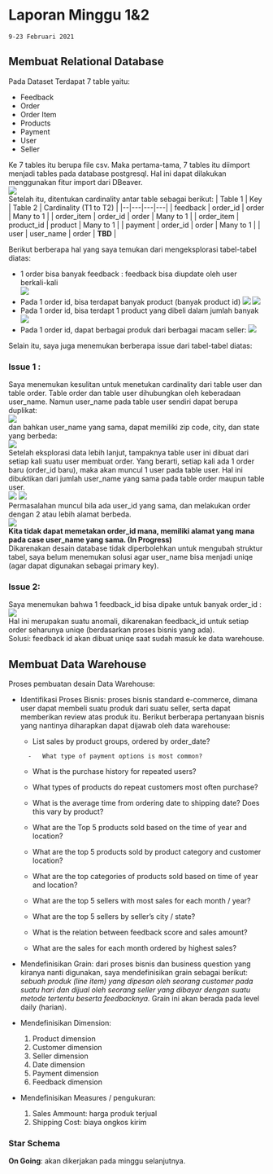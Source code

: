 

# Laporan Minggu 1&2

    9-23 Februari 2021

## Membuat Relational Database
Pada Dataset Terdapat 7 table yaitu:

 - Feedback
 - Order
 - Order Item
 - Products
 - Payment
 - User
 - Seller  

Ke 7 tables itu berupa file csv. Maka pertama-tama, 7 tables itu diimport menjadi tables pada database postgresql. Hal ini dapat dilakukan menggunakan fitur import dari DBeaver.  
**![](https://lh3.googleusercontent.com/dEwJ8fV6p-jG01xy72fYjWwzGHu9VeJHsmDaluBUXwjDeNbSbKYku-50Tbp94awi6igSqTzxiOZ0RMx3LbYwvz_jbr2vJ-DXS1pEamuS4C3laqZvippKM09kul8LUbpyWTE_Q-sm)**  
Setelah itu, ditentukan cardinality antar table sebagai berikut:
|  Table 1 | Key | Table 2  | Cardinality (T1 to T2)  |
|--|---|---|---|
| feedback |  order_id | order  | Many to 1  |
|  order_item | order_id  | order  | Many to 1  |
|  order_item | product_id  | product  | Many to 1   |
| payment  | order_id  |  order | Many to 1  |
|  user | user_name  | order  | **TBD**  |   

Berikut berberapa hal yang saya temukan dari mengeksplorasi tabel-tabel diatas: 
 - 1 order bisa banyak feedback : feedback bisa diupdate oleh user berkali-kali  
 **![](https://lh4.googleusercontent.com/YIgNXEF27oQRM_aeWFq739NLPuPItNj7bKPWhuE5hn8vex7LD7MLsdgcQVzlXjeS7UBmo3xkjCealpxTTVIJ94ZPv5JQZUBvg_vfA0ZwpIJ1MaKVfkvmWwvw9SuyUzzk4oSdXdyT)**  
 - Pada 1 order id, bisa terdapat banyak product (banyak product id)
 **![](https://lh4.googleusercontent.com/Mla-EI-29M6RagJMyziXEqieKyKhP8DWpmLoEMmnBpSv333Hn8msBPfcKTqroYojQCp0R8fuOldU1S_PEU2b22FNcFgZdD3JVNGUePnw90Pg9cfjKiJVonhzlHaYMiX1tjXLqfJn)      ![](https://lh3.googleusercontent.com/y9rXDbU3bLN-DoIxREFDIoXbv7UHCzIYLo4dsCfvNkIXTYItnAuvo2MugR0gJsIzLJA6gN5O7rT-rQL7jO_EpW8ga1ZePS5K6i45fUKokppWfUxpXxmCRdzEP4p64CsK2zdiwa1x)**     
- Pada 1 order id, bisa terdapt 1 product yang dibeli dalam jumlah banyak  
 **![](https://lh6.googleusercontent.com/xAIG878h_4_hWmiDzQ5qxW5avPQEEVP7-feZL_NAHzHrNxVvYdpAIWHMRcSwZsz9Z3FU-InhQY7yQPrMGScKgMfEo1Fc_GPukskAacSmxffHvPDo02WR7nuhhXLbgxD_wSpqpP2P)**  
- Pada 1 order id, dapat berbagai produk dari berbagai macam seller: 
 **![](https://lh6.googleusercontent.com/aGb-OqV9RO3WNOps_JRsygzHLBbCuv2l6_5ccQcjgiCPk1G4vOvhbOv8UnYQ80R_XSb10b3pnlVcw0mZW9MhPzoDbtiMI1URTPRbs-kO7CZB3YEurDc3oIyxr46q0_ArsGK-86mj)**  

Selain itu, saya juga menemukan berberapa issue dari tabel-tabel diatas: 

### Issue 1 :   
Saya menemukan kesulitan untuk menetukan cardinality dari table user dan table order. Table order dan table user dihubungkan oleh keberadaan user_name. Namun user_name pada table user sendiri dapat berupa duplikat:    
**![](https://lh5.googleusercontent.com/9qU8MT-Bqc9-mSx_pLWNzu_k4jy8WAcvdmuRbW_rDXDnP4rJ-mp8wM3k-rOrmhuqGo8qv8tB-YYb_SnBVEdMO_6obuq16nmmsI-Elgv1r2es9FAVIudoUi380c6-QP_fneQZzWAI)**  
dan bahkan user_name yang sama, dapat memiliki zip code, city, dan state yang berbeda:  
**![](https://lh3.googleusercontent.com/bMPKDRFN2MsxEtYjiAdoqJ-6qcStfeUN7EBNlhx6c5C77NbhEfyHKs4ZQUkHgolRYGJ5ZeX1fadvA5ixv5DNu2Lyq7Z68nWvI50zPoQShQ75lISHiDKeNz08SumAJcypSYzumGQF)**   
Setelah eksplorasi data lebih lanjut, tampaknya table user ini dibuat dari setiap kali suatu user membuat order. Yang berarti, setiap kali ada 1 order baru (order_id baru), maka akan muncul 1 user pada table user. Hal ini dibuktikan dari jumlah user_name yang sama pada table order maupun table user.  
**![](https://lh6.googleusercontent.com/5BFRQ-ZQeyv8IRnUQX30c8EmGFXXVmng9d2DHdf0F9Qm8MNkpn-QkgLcYhRk2I68WgAXPtg-bqqMU8tc_t4e2sYwqYg-qo5JaozDI91v3JHULtNWsY3L3GkP2fgBlJze0HeyRYLY)** **![](https://lh6.googleusercontent.com/A9nkkeI0RdpWWbSSIfC_AjFEcGTJrX222pSpxX1EuZ1kN--Qr5f3qWYP4OogQCzfCgU1_s9YXvDWb4fGwzOvW93cyQXyWSkD5Tg037pMhO7kZ9d4-HsgpTYkgA6GzFPSm5YWNCw0)**  
Permasalahan muncul bila ada user_id yang sama, dan melakukan order dengan 2 atau lebih alamat berbeda.  
**![](https://lh3.googleusercontent.com/bMPKDRFN2MsxEtYjiAdoqJ-6qcStfeUN7EBNlhx6c5C77NbhEfyHKs4ZQUkHgolRYGJ5ZeX1fadvA5ixv5DNu2Lyq7Z68nWvI50zPoQShQ75lISHiDKeNz08SumAJcypSYzumGQF)**    
**Kita tidak dapat memetakan order_id mana, memiliki alamat yang mana pada case user_name yang sama. (In Progress)**   
Dikarenakan desain database tidak diperbolehkan untuk mengubah struktur tabel, saya belum menemukan solusi agar user_name bisa menjadi uniqe (agar dapat digunakan sebagai primary key).  

### Issue 2:
Saya menemukan bahwa 1 feedback_id bisa dipake untuk banyak order_id :  
**![](https://lh4.googleusercontent.com/2bQIFjumr8hMCzYqzpQnhIrD8ADsgnH_IDghAlPKqR9fg_xNAD_z5QAK3pAUmd-6SIRiYE6di2i5NqHb-QcBt8mNDAoHSrCAf3GzhMBOx9tL8_5UnDACMJBc6uCl4Gr68Lf_n9ci)**  
Hal ini merupakan suatu anomali, dikarenakan feedback_id untuk setiap order seharunya uniqe (berdasarkan proses bisnis yang ada).  
Solusi: feedback id akan dibuat uniqe saat sudah masuk ke data warehouse.  

## Membuat Data Warehouse
Proses pembuatan  desain Data Warehouse:   
- Identifikasi Proses Bisnis: proses bisnis standard e-commerce, dimana user dapat membeli suatu produk dari suatu seller, serta dapat memberikan review atas produk itu. Berikut berberapa pertanyaan bisnis yang nantinya diharapkan dapat dijawab oleh data warehouse: 
	-    List sales by product groups, ordered by order_date?
    
		-   What type of payment options is most common?
    
	-   What is the purchase history for repeated users?
    
	-   What types of products do repeat customers most often purchase?
    
	-   What is the average time from ordering date to shipping date? Does this vary by product?
    
	-   What are the Top 5 products sold based on the time of year and location?
    
	-   What are the top 5 products sold by product category and customer location?
    
	-   What are the top categories of products sold based on time of year and location?
    
	-   What are the top 5 sellers with most sales for each month / year?
    
	-   What are the top 5 sellers by seller’s city / state?
    
	-   What is the relation between feedback score and sales amount?
    
	-   What are the sales for each month ordered by highest sales?
- Mendefinisikan Grain: dari proses bisnis dan business question yang kiranya nanti digunakan, saya mendefinisikan grain sebagai berikut:  
*sebuah produk (line item) yang dipesan oleh seorang customer pada suatu hari dan dijual oleh seorang seller yang dibayar dengan suatu metode tertentu beserta feedbacknya.* Grain ini akan berada pada level daily (harian).
-  Mendefinisikan Dimension:
	1.  Product dimension
	2.  Customer dimension
	3.  Seller dimension
	4.  Date dimension  
	5.  Payment dimension
	6.  Feedback dimension
- Mendefinisikan Measures / pengukuran: 
	1.  Sales Ammount: harga produk terjual
	2. Shipping Cost: biaya ongkos kirim

### Star Schema
**On Going**: akan dikerjakan pada minggu selanjutnya.
